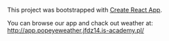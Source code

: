 This project was bootstrapped with [Create React App](https://github.com/facebook/create-react-app).


You can browse our app and chack out weather at: http://app.popeyeweather.jfdz14.is-academy.pl/
